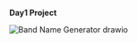 **Day1 Project**


![Band Name Generator drawio](https://github.com/user-attachments/assets/80fae98a-6222-498d-b546-2a927a88c89e)
